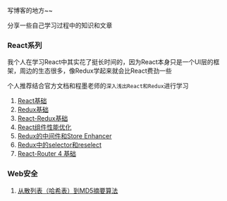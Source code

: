 写博客的地方~~

分享一些自己学习过程中的知识和文章

### React系列
我个人在学习React中其实花了挺长时间的，因为React本身只是一个UI层的框架，周边的生态很多，像Redux学起来就会比React费劲一些

个人推荐结合官方文档和程墨老师的`深入浅出React和Redux`进行学习

1. [React基础](https://github.com/zzzmj/duola-blog/issues/1)
2. [Redux基础](https://github.com/zzzmj/duola-blog/issues/2)
3. [React-Redux基础](https://github.com/zzzmj/duola-blog/issues/3)
4. [React组件性能优化](https://github.com/zzzmj/duola-blog/issues/4)
5. [Redux的中间件和Store Enhancer](https://github.com/zzzmj/duola-blog/issues/5)
6. [Redux中的selector和reselect](https://github.com/zzzmj/duola-blog/issues/6)
7. [React-Router 4 基础](https://github.com/zzzmj/duola-blog/issues/7)

### Web安全
1. [从散列表（哈希表）到MD5摘要算法](https://github.com/zzzmj/duola-blog/issues/8)
